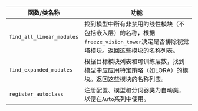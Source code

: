 |函数/类名称| 功能|
|---|---|
|`find_all_linear_modules`| 找到模型中所有非禁用的线性模块（不包括嵌入层）的名称，根据`freeze_vision_tower`决定是否排除视觉塔模块。返回这些模块的名称列表。|
|`find_expanded_modules`| 根据目标模块列表和可训练层数，找到模型中应应用特定策略（如LORA）的模块。返回这些模块的名称列表。|
|`register_autoclass`| 注册配置、模型和分词器类为自动类，以便在`Auto`系列中使用。|
